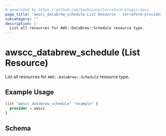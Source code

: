 ```yaml
---
# generated by https://github.com/hashicorp/terraform-plugin-docs
page_title: "awscc_databrew_schedule List Resource - terraform-provider-awscc"
subcategory: ""
description: |-
  List all resources for AWS::DataBrew::Schedule resource type.
---
```


# awscc_databrew_schedule (List Resource)

List all resources for `AWS::DataBrew::Schedule` resource type.

## Example Usage

```terraform
list "awscc_databrew_schedule" "example" {
  provider = awscc
}
```

<!-- schema generated by tfplugindocs -->
## Schema
